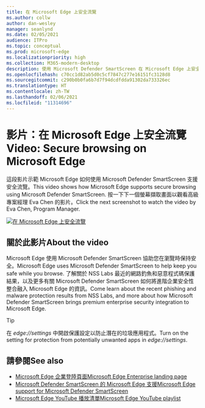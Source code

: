 ```yaml
---
title: 在 Microsoft Edge 上安全流覽
ms.author: collw
author: dan-wesley
manager: seanlynd
ms.date: 02/05/2021
audience: ITPro
ms.topic: conceptual
ms.prod: microsoft-edge
ms.localizationpriority: high
ms.collection: M365-modern-desktop
description: 使用 Microsoft Defender SmartScreen 在 Microsoft Edge 上安全流覽
ms.openlocfilehash: c70cc1d82ab5d0c5cf7847c277e16151fc3128d8
ms.sourcegitcommit: c290b0b0fa6b7d7f94dcdfdda91302da733326ec
ms.translationtype: HT
ms.contentlocale: zh-TW
ms.lasthandoff: 02/06/2021
ms.locfileid: "11314696"
---
```

# <span data-ttu-id="d5ad2-103">影片：在 Microsoft Edge 上安全流覽</span><span class="sxs-lookup"><span data-stu-id="d5ad2-103">Video: Secure browsing on Microsoft Edge</span></span>

<span data-ttu-id="d5ad2-104">這段影片示範 Microsoft Edge 如何使用 Microsoft Defender SmartScreen 支援安全流覽。</span><span class="sxs-lookup"><span data-stu-id="d5ad2-104">This video shows how Microsoft Edge supports secure browsing using Microsoft Defender SmartScreen.</span></span> <span data-ttu-id="d5ad2-105">按一下下一個螢幕擷取畫面以觀看高級專案經理 Eva Chen 的影片。</span><span class="sxs-lookup"><span data-stu-id="d5ad2-105">Click the next screenshot to watch the video by Eva Chen, Program Manager.</span></span>

[![在 Microsoft Edge 上安全流覽](media/microsoft-edge-video-security-smartscreen/0.png)](http://www.youtube.com/watch?v=s9kk88SkjLw "Secure browsing on Microsoft Edge")

## <span data-ttu-id="d5ad2-107">關於此影片</span><span class="sxs-lookup"><span data-stu-id="d5ad2-107">About the video</span></span>

<span data-ttu-id="d5ad2-108">Microsoft Edge 使用 Microsoft Defender SmartScreen 協助您在瀏覽時保持安全。</span><span class="sxs-lookup"><span data-stu-id="d5ad2-108">Microsoft Edge uses Microsoft Defender SmartScreen to help keep you safe while you browse.</span></span> <span data-ttu-id="d5ad2-109">了解關於 NSS Labs 最近的網路釣魚和惡意程式碼保護結果，以及更多有關 Microsoft Defender SmartScreen 如何將進階企業安全性整合融入 Microsoft Edge 的資訊。</span><span class="sxs-lookup"><span data-stu-id="d5ad2-109">Come learn about the recent phishing and malware protection results from NSS Labs, and more about how Microsoft Defender SmartScreen brings premium enterprise security integration to Microsoft Edge.</span></span>

> [!TIP]
> <span data-ttu-id="d5ad2-110">在 *edge://settings* 中開啟保護設定以防止潛在的垃圾應用程式。</span><span class="sxs-lookup"><span data-stu-id="d5ad2-110">Turn on the setting for protection from potentially unwanted apps in *edge://settings*.</span></span>

## <span data-ttu-id="d5ad2-111">請參閱</span><span class="sxs-lookup"><span data-stu-id="d5ad2-111">See also</span></span>

- [<span data-ttu-id="d5ad2-112">Microsoft Edge 企業登陸頁面</span><span class="sxs-lookup"><span data-stu-id="d5ad2-112">Microsoft Edge Enterprise landing page</span></span>](https://aka.ms/EdgeEnterprise)
- [<span data-ttu-id="d5ad2-113">Microsoft Defender SmartScreen 的 Microsoft Edge 支援</span><span class="sxs-lookup"><span data-stu-id="d5ad2-113">Microsoft Edge support for Microsoft Defender SmartScreen</span></span>](microsoft-edge-security-smartscreen.md)
- [<span data-ttu-id="d5ad2-114">Microsoft Edge YouTube 播放清單</span><span class="sxs-lookup"><span data-stu-id="d5ad2-114">Microsoft Edge YouTube playlist</span></span>](https://www.youtube.com/playlist?list=PLXtHYVsvn_b-uXh1tMeYpT-0iD8tD3tFy)
